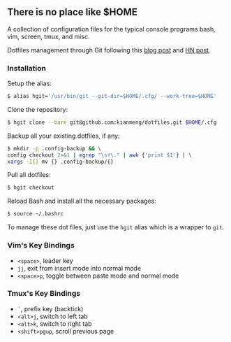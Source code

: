 ## There is no place like $HOME
A collection of configuration files for the typical console programs bash, vim,
screen, tmux, and misc.

Dotfiles management through Git following this [blog post](https://developer.atlassian.com/blog/2016/02/best-way-to-store-dotfiles-git-bare-repo/) and [HN post](https://news.ycombinator.com/item?id=11070797).

### Installation

Setup the alias:
```bash
$ alias hgit='/usr/bin/git --git-dir=$HOME/.cfg/ --work-tree=$HOME'
```

Clone the repository:
```bash
$ hgit clone --bare git@github.com:kianmeng/dotfiles.git $HOME/.cfg
```

Backup all your existing dotfiles, if any:
```bash
$ mkdir -p .config-backup && \
config checkout 2>&1 | egrep "\s+\." | awk {'print $1'} | \
xargs -I{} mv {} .config-backup/{}
```

Pull all dotfiles:
```bash
$ hgit checkout
```

Reload Bash and install all the necessary packages:
```bash
$ source ~/.bashrc
```

To manage these dot files, just use the `hgit` alias which is a wrapper to
`git`.

### Vim's Key Bindings

- `<space>`, leader key
- `jj`, exit from insert mode into normal mode
- `<space>p`, toggle between paste mode and normal mode

### Tmux's Key Bindings
- `` ` ``, prefix key (backtick)
- `<alt>j`, switch to left tab
- `<alt>k`, switch to right tab
- `<shift>pgup`, scroll previous page
